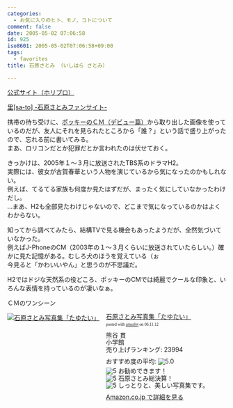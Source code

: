 ```yaml
---
categories:
  - お気に入りのヒト、モノ、コトについて
comment: false
date: 2005-05-02 07:06:58
id: 925
iso8601: 2005-05-02T07:06:58+09:00
tags:
  - favorites
title: 石原さとみ （いしはら さとみ）

---
```


<div class="entry-body">
  <p><a href="http://www.horipro.co.jp/talent/PF070/">公式サイト（ホリプロ）</a></p>

  <p><a href="http://www.imgcb.com/sato/">里[sa-to] -石原さとみファンサイト-</a></p>

  <p>携帯の待ち受けに、<a href="http://www.glico.co.jp/pocky/cm/index_p.htm">ポッキーのＣＭ（デビュー篇）</a>から取り出した画像を使っているのだが、友人にそれを見られたところから「誰？」という話で盛り上がったので、忘れる前に書いてみる。<br />
    まあ、ロリコンだとか犯罪だとか言われたのは伏せておく。</p>

  <p>きっかけは、2005年１～３月に放送されたTBS系のドラマH2。<br />
    実際には、彼女が古賀春華という人物を演じているから気になったのかもしれない。<br />
    例えば、てるてる家族も何度か見たはずだが、まったく気にしていなかったわけだし。<br />
    …まあ、H2も全部見たわけじゃないので、どこまで気になっているのかはよくわからない。</p>

  <p>知ってから調べてみたら、結構TVで見る機会もあったようだが、全然気づいていなかった。<br />
    例えばJ-PhoneのCM（2003年の１～３月くらいに放送されていたらしい。）確かに見た記憶がある。むしろ犬のほうを覚えている（ぉ<br />
    今見ると「かわいいやん」と思うのが不思議だ。</p>

  <p>H2ではドジな天然系の役どころ、ポッキーのCMでは綺麗でクールな印象と、いろんな表情を持っているのが凄いなぁ。</p>

  <p>ＣＭのワンシーン<br /></p>

  <div class="amazlet-box" style="margin-bottom:0px;">
    <div class="amazlet-image" style="float:left;"><a href="http://www.amazon.co.jp/exec/obidos/ASIN/4093637024/nqounet-22/ref=nosim/" name="amazletlink" id="amazletlink"><img src="http://images-jp.amazon.com/images/P/4093637024.09.MZZZZZZZ.jpg" alt="石原さとみ写真集「たゆたい」" style="border: none;" /></a></div>
    <div class="amazlet-info" style="float:left;margin-left:15px;line-height:120%">
      <div class="amazlet-name" style="margin-bottom:10px;line-height:120%"><a href="http://www.amazon.co.jp/exec/obidos/ASIN/4093637024/nqounet-22/ref=nosim/" name="amazletlink" id="amazletlink">石原さとみ写真集「たゆたい」</a>
        <div class="amazlet-powered-date" style="font-size:7pt;margin-top:5px;font-family:verdana;line-height:120%">posted with <a href="http://app.amazlet.com/amazlet/" title="石原さとみ写真集「たゆたい」">amazlet</a> on 06.11.12</div>
      </div>
      <div class="amazlet-detail">熊谷 貫 <br />小学館 <br />売り上げランキング: 23994<br /></div>
      <div class="amazlet-review" style="margin-top:10px; margin-bottom:10px">
        <div class="amazlet-review-average" style="margin-bottom:5px">おすすめ度の平均: <img src="http://images-jp.amazon.com/images/G/09/x-locale/common/customer-reviews/stars-5-0.gif" alt="5.0" /></div><img src="http://images-jp.amazon.com/images/G/09/x-locale/common/customer-reviews/stars-5-0.gif" alt="5" /> お勧めできます！<br /><img src="http://images-jp.amazon.com/images/G/09/x-locale/common/customer-reviews/stars-5-0.gif" alt="5" /> 石原さとみ総決算！<br /><img src="http://images-jp.amazon.com/images/G/09/x-locale/common/customer-reviews/stars-5-0.gif" alt="5" /> しっとりと、美しい写真集です。<br />
      </div>
      <div class="amazlet-link" style="margin-top: 5px"><a href="http://www.amazon.co.jp/exec/obidos/ASIN/4093637024/nqounet-22/ref=nosim/" name="amazletlink" id="amazletlink">Amazon.co.jp で詳細を見る</a></div>
    </div>
    <div class="amazlet-footer" style="clear: left"></div>
  </div>

</div>
